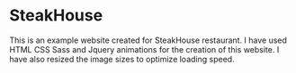 # SteakHouse
This is an example website created for SteakHouse restaurant. I have used HTML CSS Sass and Jquery animations for the creation of this website. I have also resized the image sizes to optimize loading speed.
